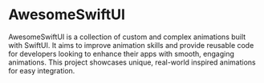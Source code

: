 # AwesomeSwiftUI
AwesomeSwiftUI is a collection of custom and complex animations built with SwiftUI. It aims to improve animation skills and provide reusable code for developers looking to enhance their apps with smooth, engaging animations. This project showcases unique, real-world inspired animations for easy integration.

